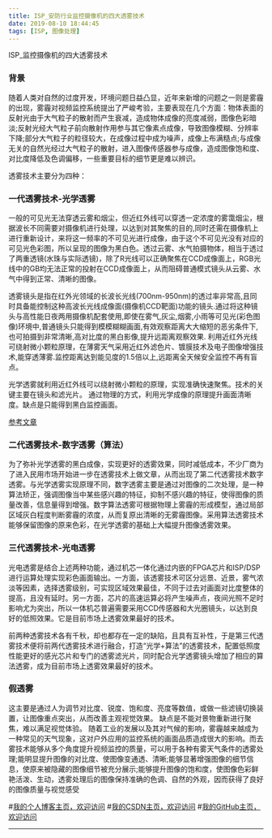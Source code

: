 ```yaml
---
title: ISP_安防行业监控摄像机的四大透雾技术
date: 2019-08-10 18:44:45
tags: [ISP, 图像处理]
---
```

ISP_监控摄像机的四大透雾技术
<!--more-->

### 背景

随着人类对自然的过度开发，环境问题日益凸显，近年来新增的问题之一则是雾霾的出现，雾霾对视频监控系统提出了严峻考验，主要表现在几个方面：物体表面的反射光由于大气粒子的散射而产生衰减，造成物体成像的亮度减弱，图像色彩暗淡;反射光经大气粒子前向散射作用参与其它像素点成像，导致图像模糊、分辨率下降;部分大气粒子的粒径较大，在成像过程中成为噪声，成像上布满糙点;与成像无关的自然光经过大气粒子的散射，进入图像传感器参与成像，造成图像饱和度、对比度降低及色调偏移，一些重要目标的细节更是难以辨识。

透雾技术主要分为四种：

### 一代透雾技术-光学透雾
一般的可见光无法穿透云雾和烟尘，但近红外线可以穿透一定浓度的雾霭烟尘，根据波长不同需要对摄像机进行处理，以达到对其聚焦的目的,同时还需在摄像机上进行重新设计，来将这一频率的不可见光进行成像，由于这个不可见光没有对应的可见光色彩图，所以呈现的图像为黑白色。透过云雾、水气拍摄物体，相当于透过了两重透镜(水珠与实际透镜)，除了R光线可以正确聚焦在CCD成像面上，RGB光线中的GB均无法正常的投射在CCD成像面上，从而阻碍普通模式镜头从云雾、水气中得到正常、清晰的图像。

透雾镜头是指在红外光领域的长波长光线(700nm-950nm)的透过率非常高,且同时具备能控制这种高波长光线成像面(摄像机CCD靶面)功能的镜头.通过将这种镜头与高性能日夜两用摄像机配套使用,即使在雾气,灰尘,烟雾,小雨等可见光(彩色图像)环境中,普通镜头只能得到模模糊糊画面,有效观察距离大大缩短的恶劣条件下,也可拍摄到非常清晰,高对比度的黑白影像,提升远距离观察效果.
利用近红外光线可绕射微小颗粒原理，在薄雾天气采用近红外滤色片、镀膜技术及电子图像增强技术,能穿透薄雾.监控距离达到能见度的1.5倍以上,远距离全天候安全监控不再有盲点。

光学透雾就利用近红外线可以绕射微小颗粒的原理，实现准确快速聚焦。技术的关键主要在镜头和滤光片。 通过物理的方式，利用光学成像的原理提升画面清晰度。缺点是只能得到黑白监控画面。

[参考文章](http://www.tpy888.cn/news/201301/21/71377_2.html)

### 二代透雾技术-数字透雾（算法）

为了弥补光学透雾的黑白成像，实现更好的透雾效果，同时减低成本，不少厂商为了进入民用市场开始进一步在透雾技术上做文章，从而出现了第二代透雾技术数字透雾。与光学透雾实现原理不同，数字透雾主要是通过对图像的二次处理，是一种算法矫正，强调图像当中某些感兴趣的特征，抑制不感兴趣的特征，使得图像的质量改善，信息量得到增强。数字算法透雾可根据物理上雾霾的形成模型，通过局部区域灰白程度判断雾霾的浓度，从而复原出清晰的无雾霾图像。采用算法透雾技术能够保留图像的原来色彩，在光学透雾的基础上大幅提升图像透雾效果。

### 三代透雾技术-光电透雾
光电透雾是结合上述两种功能，通过机芯一体化通过内嵌的FPGA芯片和ISP/DSP进行运算处理实现彩色画面输出。一方面，该透雾技术可区分远景、近景，雾气浓淡等因素，选择透雾级别，可实现区域效果最佳，不同于过去对画面对比度整体的提高，且没有延时。另一方面，芯片的高速运算必将产生噪声点，夜间光照不足时影响尤为突出，所以一体机芯普遍需要采用CCD传感器和大光圈镜头，以达到良好的低照效果。它是目前市场上透雾效果最好的技术。

前两种透雾技术各有千秋，却也都存在一定的缺陷，且具有互补性，于是第三代透雾技术便将前两代透雾技术进行融合，打造“光学+算法”的透雾技术，配置低照度性能更好的感光芯片和专门的透雾滤光片，同时配合光学透雾镜头增加了相应的算法透雾，成为目前市场上透雾效果最好的技术。

### 假透雾
这主要是通过人为调节对比度、锐度、饱和度、亮度等数值，或做一些滤镜切换装置，让图像重点突出，从而改善主观视觉效果。 缺点是不能对景物重新进行聚焦，难以满足视觉体验。
随着工业的发展以及其对气候的影响，雾霾越来越成为一种常见的天气现象，这对户外应用的监控系统的画面品质造成很大的影响。而去雾技术能够从多个角度提升视频监控的质量，可以用于各种有雾天气条件的透雾处理;能明显提升图像的对比度、使图像变通透、清晰;能够显著增强图像的细节信息，使原来被隐藏的图像细节被充分展示;能够提升图像的饱和度，使图像色彩鲜艳活泼、生动，透雾处理后的图像保持准确的色调、自然的外观，因而获得了良好的图像质量与视觉感受

#[我的个人博客主页，欢迎访问](http://www.aomanhao.top/)
#[我的CSDN主页，欢迎访问](https://blog.csdn.net/Aoman_Hao)
#[我的GitHub主页，欢迎访问](https://github.com/AomanHao)

---
